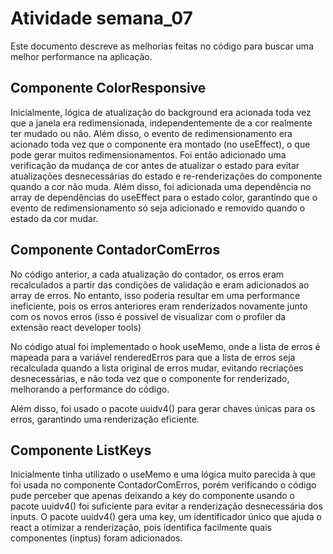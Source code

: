 # Atividade semana_07


Este documento descreve as melhorias feitas no código para buscar uma melhor performance na aplicação.


## Componente ColorResponsive


Inicialmente, lógica de atualização do background era acionada toda vez que a janela era redimensionada, independentemente de a cor realmente ter mudado ou não. Além disso, o evento de redimensionamento era acionado toda vez que o componente era montado (no useEffect), o que pode gerar muitos redimensionamentos.
Foi então adicionado uma verificação da mudança de cor antes de atualizar o estado para evitar atualizações desnecessárias do estado e re-renderizações do componente quando a cor não muda. Além disso, foi adicionada uma dependência no array de dependências do useEffect para o estado color, garantindo que o evento de redimensionamento só seja adicionado e removido quando o estado da cor mudar.


## Componente ContadorComErros


No código anterior, a cada atualização do contador, os erros eram recalculados a partir das condições de validação e eram adicionados ao array de erros. No entanto, isso poderia resultar em uma performance ineficiente, pois os erros anteriores eram renderizados novamente junto com os novos erros (isso é possivel de visualizar com o profiler da extensão react developer tools)

No código atual foi implementado o hook useMemo, onde a lista de erros é mapeada para a variável renderedErros para que a lista de erros seja recalculada quando a lista original de erros mudar, evitando recriações desnecessárias, e não toda vez que o componente for renderizado, melhorando a performance do código.

Além disso, foi usado o pacote uuidv4() para gerar chaves únicas para os erros, garantindo uma renderização eficiente. 


## Componente ListKeys


Inicialmente tinha utilizado o useMemo e uma lógica muito parecida à que foi usada no componente ContadorComErros, porém verificando o código pude perceber que apenas deixando a key do componente usando o pacote uuidv4() foi suficiente para evitar a renderização desnecessária dos inputs. O pacote uuidv4() gera uma key, um identificador único que ajuda o react a otimizar a renderização, pois identifica facilmente quais componentes (inptus) foram adicionados.


